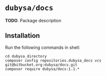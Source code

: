# `dubysa/docs` #

**TODO**. Package description

## Installation ##

Run the following commands in shell:

    cd dubysa_directory
    composer config repositories.dubysa_docs vcs git@bitbucket.org:dubysa/docs.git
    composer require dubysa/docs:1.1.*
